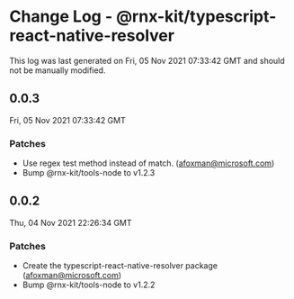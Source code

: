 # Change Log - @rnx-kit/typescript-react-native-resolver

This log was last generated on Fri, 05 Nov 2021 07:33:42 GMT and should not be manually modified.

<!-- Start content -->

## 0.0.3

Fri, 05 Nov 2021 07:33:42 GMT

### Patches

- Use regex test method instead of match. (afoxman@microsoft.com)
- Bump @rnx-kit/tools-node to v1.2.3

## 0.0.2

Thu, 04 Nov 2021 22:26:34 GMT

### Patches

- Create the typescript-react-native-resolver package (afoxman@microsoft.com)
- Bump @rnx-kit/tools-node to v1.2.2
